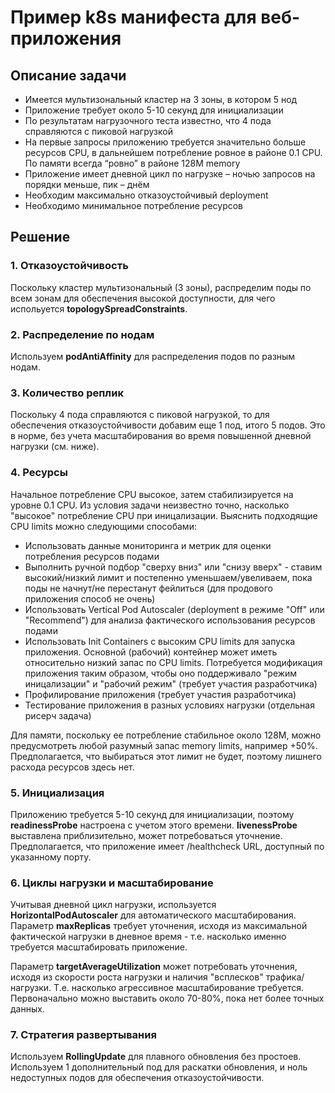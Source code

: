 # Пример k8s манифеста для веб-приложения

## Описание задачи

- Имеется мультизональный кластер на 3 зоны, в котором 5 нод
- Приложение требует около 5-10 секунд для инициализации
- По результатам нагрузочного теста известно, что 4 пода справляются с пиковой нагрузкой
- На первые запросы приложению требуется значительно больше ресурсов CPU, в дальнейшем потребление ровное в районе 0.1 CPU. По памяти всегда “ровно” в районе 128M memory
- Приложение имеет дневной цикл по нагрузке – ночью запросов на порядки меньше, пик – днём
- Необходим максимально отказоустойчивый deployment
- Необходимо минимальное потребление ресурсов

## Решение

### 1. Отказоустойчивость

Поскольку кластер мультизональный (3 зоны), распределим поды по всем зонам для обеспечения высокой доступности, для чего испольуется **topologySpreadConstraints**.

### 2. Распределение по нодам

Используем **podAntiAffinity** для распределения подов по разным нодам.

### 3. Количество реплик

Поскольку 4 пода справляются с пиковой нагрузкой, то для обеспечения отказоустойчивости добавим еще 1 под, итого 5 подов. Это в норме, без учета масштабирования во время повышенной дневной нагрузки (см. ниже).

### 4. Ресурсы

Начальное потребление CPU высокое, затем стабилизируется на уровне 0.1 CPU. Из условия задачи неизвестно точно, насколько "высокое" потребление CPU при иницализации. Выяснить подходящие CPU limits можно следующими способами:

- Использовать данные мониторинга и метрик для оценки потребления ресурсов подами
- Выполнить ручной подбор "сверху вниз" или "снизу вверх" - ставим высокий/низкий лимит и постепенно уменьшаем/увеливаем, пока поды не начнут/не перестанут фейлиться (для продового приложения способ не очень)
- Использовать Vertical Pod Autoscaler (deployment в режиме "Off" или "Recommend") для анализа фактического использования ресурсов подами
- Использовать Init Containers с высоким CPU limits для запуска приложения. Основной (рабочий) контейнер может иметь относительно низкий запас по CPU limits. Потребуется модификация приложения таким образом, чтобы оно поддерживало "режим иницализации" и "рабочий режим" (требует участия разработчика)
- Профилирование приложения (требует участия разработчика)
- Тестирование приложения в разных условиях нагрузки (отдельная рисерч задача)

Для памяти, поскольку ее потребление стабильное около 128M, можно предусмотреть любой разумный запас memory limits, например +50%. Предполагается, что выбираться этот лимит не будет, поэтому лишнего расхода ресурсов здесь нет.

### 5. Инициализация

Приложению требуется 5-10 секунд для инициализации, поэтому **readinessProbe** настроена с учетом этого времени. **livenessProbe** выставлена приблизительно, может потребоваться уточнение. Предполагается, что приложение имеет /healthcheck URL, доступный по указанному порту.

### 6. Циклы нагрузки и масштабирование

Учитывая дневной цикл нагрузки, используется **HorizontalPodAutoscaler** для автоматического масштабирования. Параметр **maxReplicas** требует уточнения, исходя из максимальной фактической нагрузки в дневное время - т.е. насколько именно требуется масштабировать приложение. 

Параметр **targetAverageUtilization** может потребовать уточнения, исходя из скорости роста нагрузки и наличия "всплесков" трафика/нагрузки. Т.е. насколько агрессивное масштабирование требуется. Первоначально можно выставить около 70-80%, пока нет более точных данных.

### 7. Стратегия развертывания

Используем **RollingUpdate** для плавного обновления без простоев. Используем 1 дополнительный под для раскатки обновления, и ноль недоступных подов для обеспечения отказоустойчивости.
